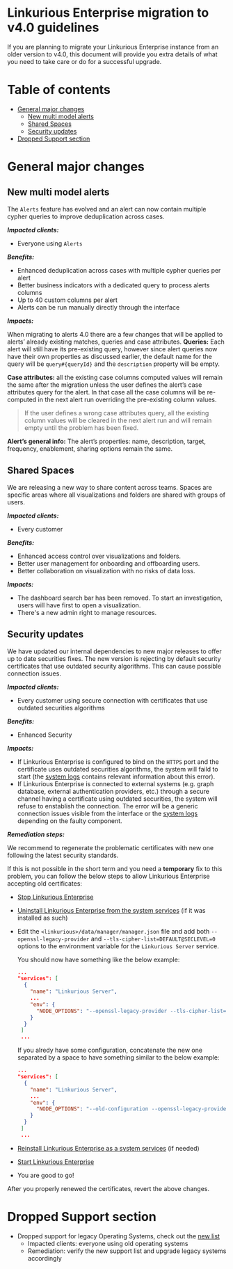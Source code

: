 <!-- omit in toc -->
# Linkurious Enterprise migration to v4.0 guidelines

If you are planning to migrate your Linkurious Enterprise instance from an older version to v4.0,
this document will provide you extra details of what you need to take care or do for a successful upgrade.

<!-- omit in toc -->
# Table of contents
- [General major changes](#general-major-changes)
  - [New multi model alerts](#new-multi-model-alerts)
  - [Shared Spaces](#shared-spaces)
  - [Security updates](#security-updates)
- [Dropped Support section](#dropped-support-section)

# General major changes

## New multi model alerts

The `Alerts` feature has evolved and an alert can now contain multiple cypher queries to improve deduplication across cases.

***Impacted clients:***

- Everyone using `Alerts`

***Benefits:***

- Enhanced deduplication across cases with multiple cypher queries per alert
- Better business indicators with a dedicated query to process alerts columns
- Up to 40 custom columns per alert
- Alerts can be run manually directly through the interface

***Impacts:***

When migrating to alerts 4.0 there are a few changes that will be applied to alerts’ already existing matches, queries and case attributes.
**Queries:** Each alert will still have its pre-existing query, however since alert queries now have their own properties as discussed earlier, the default name for the query will be 
`query#{queryId}` and the `description` property will be empty.

**Case attributes:** all the existing case columns computed values will remain the same after the migration unless the user defines the alert’s case attributes query for the alert. In that case all the case columns will be re-computed in the next alert run overriding the pre-existing column values. 
> If the user defines a wrong case attributes query, all the existing column values will be cleared in the next alert run and will remain empty until the problem has been fixed.

**Alert’s general info:** The alert’s properties: name, description, target, frequency, enablement, sharing options remain the same.

## Shared Spaces

We are releasing a new way to share content across teams. Spaces are specific areas where all visualizations and folders are shared with groups of users.

***Impacted clients:***

- Every customer

***Benefits:***

- Enhanced access control over visualizations and folders.
- Better user management for onboarding and offboarding users.
- Better collaboration on visualization with no risks of data loss.

***Impacts:***

- The dashboard search bar has been removed. To start an investigation, users will have first to open a visualization.
- There's a new admin right to manage resources.

## Security updates

We have updated our internal dependencies to new major releases to offer up to date securities fixes.
The new version is rejecting by default security certificates that use outdated security algorithms. This can cause possible connection issues.

***Impacted clients:***

- Every customer using secure connection with certificates that use outdated securities algorithms

***Benefits:***

- Enhanced Security

***Impacts:***

- If Linkurious Enterprise is configured to bind on the `HTTPS` port and the certificate uses outdated securities algorithms, the system will faild to start (the [system logs][6] contains relevant information about this error).
- If Linkurious Enterprise is connected to external systems (e.g. graph database, external authentication providers, etc.) through a secure channel having a certificate using outdated securities, the system will refuse to enstablish the connection. The error will be a generic connection issues visible from the interface or the [system logs][6] depending on the faulty component.

***Remediation steps:***

We recommend to regenerate the problematic certificates with new one following the latest security standards.

If this is not possible in the short term and you need a **temporary** fix to this problem, you can follow the below steps to allow Linkurious Enterprise accepting old certificates:
- [Stop Linkurious Enterprise][1]
- [Uninstall Linkurious Enterprise from the system services][2] (if it was installed as such)
- Edit the `<linkurious>/data/manager/manager.json` file and add both `--openssl-legacy-provider` and `--tls-cipher-list=DEFAULT@SECLEVEL=0` options to the environment variable for the `Linkurious Server` service.
  
  You should now have something like the below example:
  ```json
  ...
  "services": [
    {
      "name": "Linkurious Server",
      ...
      "env": {
        "NODE_OPTIONS": "--openssl-legacy-provider --tls-cipher-list=DEFAULT@SECLEVEL=0"
      }
    }
   ]
   ...
  ```
  If you alredy have some configuration, concatenate the new one separated by a space to have something similar to the below example:
  ```json
  ...
  "services": [
    {
      "name": "Linkurious Server",
      ...
      "env": {
        "NODE_OPTIONS": "--old-configuration --openssl-legacy-provider --tls-cipher-list=DEFAULT@SECLEVEL=0"
      }
    }
   ]
   ...
  ```
- [Reinstall Linkurious Enterprise as a system services][3] (if needed)
- [Start Linkurious Enterprise][4]
- You are good to go!

After you properly renewed the certificates, revert the above changes.

# Dropped Support section

- Dropped support for legacy Operating Systems, check out the [new list][5]
  - Impacted clients: everyone using old operating systems
  - Remediation: verify the new support list and upgrade legacy systems accordingly

[1]: https://doc.linkurio.us/admin-manual/4.0/stop/
[2]: https://doc.linkurious.com/admin-manual/4.0/install/#uninstall-from-services
[3]: https://doc.linkurious.com/admin-manual/4.0/install/#install-as-a-service
[4]: https://doc.linkurio.us/admin-manual/4.0/start/
[5]: https://doc.linkurio.us/admin-manual/4.0/requirements/#operating-system
[6]: https://doc.linkurious.com/admin-manual/4.0/logs/
